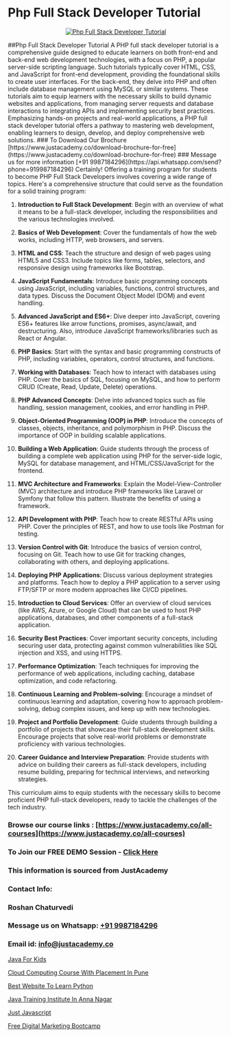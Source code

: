 # Php Full Stack Developer Tutorial

<p align="center">
  <a href="https://justacademy.co/program-detail/full-stack-web-development">
    <img src="https://justacademy.co/storage2/program_images/1704700371.webp" alt="Php Full Stack Developer Tutorial">
  </a>
</p>
##Php Full Stack Developer Tutorial
A PHP full stack developer tutorial is a comprehensive guide designed to educate learners on both front-end and back-end web development technologies, with a focus on PHP, a popular server-side scripting language. Such tutorials typically cover HTML, CSS, and JavaScript for front-end development, providing the foundational skills to create user interfaces. For the back-end, they delve into PHP and often include database management using MySQL or similar systems. These tutorials aim to equip learners with the necessary skills to build dynamic websites and applications, from managing server requests and database interactions to integrating APIs and implementing security best practices. Emphasizing hands-on projects and real-world applications, a PHP full stack developer tutorial offers a pathway to mastering web development, enabling learners to design, develop, and deploy comprehensive web solutions.
### To Download Our Brochure [https://www.justacademy.co/download-brochure-for-free](https://www.justacademy.co/download-brochure-for-free)
### Message us for more information [+91 9987184296](https://api.whatsapp.com/send?phone=919987184296)
Certainly! Offering a training program for students to become PHP Full Stack Developers involves covering a wide range of topics. Here's a comprehensive structure that could serve as the foundation for a solid training program:

1) **Introduction to Full Stack Development**: Begin with an overview of what it means to be a full-stack developer, including the responsibilities and the various technologies involved.

2) **Basics of Web Development**: Cover the fundamentals of how the web works, including HTTP, web browsers, and servers.

3) **HTML and CSS**: Teach the structure and design of web pages using HTML5 and CSS3. Include topics like forms, tables, selectors, and responsive design using frameworks like Bootstrap.

4) **JavaScript Fundamentals**: Introduce basic programming concepts using JavaScript, including variables, functions, control structures, and data types. Discuss the Document Object Model (DOM) and event handling.

5) **Advanced JavaScript and ES6+**: Dive deeper into JavaScript, covering ES6+ features like arrow functions, promises, async/await, and destructuring. Also, introduce JavaScript frameworks/libraries such as React or Angular.

6) **PHP Basics**: Start with the syntax and basic programming constructs of PHP, including variables, operators, control structures, and functions.

7) **Working with Databases**: Teach how to interact with databases using PHP. Cover the basics of SQL, focusing on MySQL, and how to perform CRUD (Create, Read, Update, Delete) operations.

8) **PHP Advanced Concepts**: Delve into advanced topics such as file handling, session management, cookies, and error handling in PHP.

9) **Object-Oriented Programming (OOP) in PHP**: Introduce the concepts of classes, objects, inheritance, and polymorphism in PHP. Discuss the importance of OOP in building scalable applications.

10) **Building a Web Application**: Guide students through the process of building a complete web application using PHP for the server-side logic, MySQL for database management, and HTML/CSS/JavaScript for the frontend.

11) **MVC Architecture and Frameworks**: Explain the Model-View-Controller (MVC) architecture and introduce PHP frameworks like Laravel or Symfony that follow this pattern. Illustrate the benefits of using a framework.

12) **API Development with PHP**: Teach how to create RESTful APIs using PHP. Cover the principles of REST, and how to use tools like Postman for testing.

13) **Version Control with Git**: Introduce the basics of version control, focusing on Git. Teach how to use Git for tracking changes, collaborating with others, and deploying applications.

14) **Deploying PHP Applications**: Discuss various deployment strategies and platforms. Teach how to deploy a PHP application to a server using FTP/SFTP or more modern approaches like CI/CD pipelines.

15) **Introduction to Cloud Services**: Offer an overview of cloud services (like AWS, Azure, or Google Cloud) that can be used to host PHP applications, databases, and other components of a full-stack application.

16) **Security Best Practices**: Cover important security concepts, including securing user data, protecting against common vulnerabilities like SQL injection and XSS, and using HTTPS.

17) **Performance Optimization**: Teach techniques for improving the performance of web applications, including caching, database optimization, and code refactoring.

18) **Continuous Learning and Problem-solving**: Encourage a mindset of continuous learning and adaptation, covering how to approach problem-solving, debug complex issues, and keep up with new technologies.

19) **Project and Portfolio Development**: Guide students through building a portfolio of projects that showcase their full-stack development skills. Encourage projects that solve real-world problems or demonstrate proficiency with various technologies.

20) **Career Guidance and Interview Preparation**: Provide students with advice on building their careers as full-stack developers, including resume building, preparing for technical interviews, and networking strategies.

This curriculum aims to equip students with the necessary skills to become proficient PHP full-stack developers, ready to tackle the challenges of the tech industry.

### Browse our course links : [https://www.justacademy.co/all-courses](https://www.justacademy.co/all-courses) 
### To Join our FREE DEMO Session - [Click Here](https://www.justacademy.co/register-for-course-demo)


### This information is sourced from JustAcademy
### Contact Info:
### Roshan Chaturvedi
### Message us on Whatsapp: [+91 9987184296](https://api.whatsapp.com/send?phone=919987184296)
### Email id: [info@justacademy.co](mailto:info@justacademy.co)
                
[Java For Kids](https://www.linkedin.com/pulse/java-kids-justacademy-lfefc/)

[Cloud Computing Course With Placement In Pune](https://www.linkedin.com/pulse/cloud-computing-course-placement-pune-justacademy-thane-ro8cc?trackingId=RItkq7BWXXJS%2F61wsqrTGg%3D%3D&lipi=urn%3Ali%3Apage%3Ad_flagship3_company_admin%3BrywBFcmPR%2Fa2AS7mF8zFDQ%3D%3D)

[Best Website To Learn Python](https://medium.com/@surajvaishnav5015/best-website-to-learn-python-022f82f092c7)

[Java Training Institute In Anna Nagar](https://medium.com/@namusn/java-training-institute-in-anna-nagar-87d4f866fef7)

[Just Javascript](https://justacademyin.github.io/justacademy/just-javascript)

[Free Digital Marketing Bootcamp](https://justacademyin.github.io/justacademy/free-digital-marketing-bootcamp)


